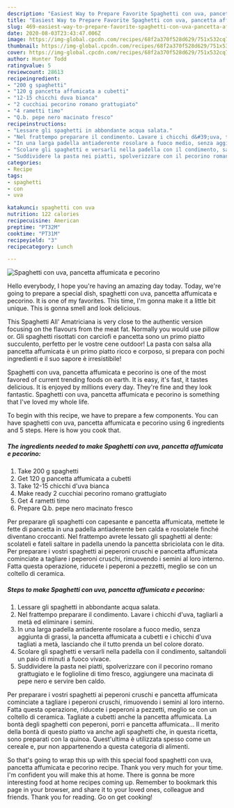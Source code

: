 ```yaml
---
description: "Easiest Way to Prepare Favorite Spaghetti con uva, pancetta affumicata e pecorino"
title: "Easiest Way to Prepare Favorite Spaghetti con uva, pancetta affumicata e pecorino"
slug: 469-easiest-way-to-prepare-favorite-spaghetti-con-uva-pancetta-affumicata-e-pecorino
date: 2020-08-03T23:43:47.006Z
image: https://img-global.cpcdn.com/recipes/68f2a370f528d629/751x532cq70/spaghetti-con-uva-pancetta-affumicata-e-pecorino-recipe-main-photo.jpg
thumbnail: https://img-global.cpcdn.com/recipes/68f2a370f528d629/751x532cq70/spaghetti-con-uva-pancetta-affumicata-e-pecorino-recipe-main-photo.jpg
cover: https://img-global.cpcdn.com/recipes/68f2a370f528d629/751x532cq70/spaghetti-con-uva-pancetta-affumicata-e-pecorino-recipe-main-photo.jpg
author: Hunter Todd
ratingvalue: 5
reviewcount: 28613
recipeingredient:
- "200 g spaghetti"
- "120 g pancetta affumicata a cubetti"
- "12-15 chicchi duva bianca"
- "2 cucchiai pecorino romano grattugiato"
- "4 rametti timo"
- "Q.b. pepe nero macinato fresco"
recipeinstructions:
- "Lessare gli spaghetti in abbondante acqua salata."
- "Nel frattempo preparare il condimento. Lavare i chicchi d&#39;uva, tagliarli a metà ed eliminare i semini."
- "In una larga padella antiaderente rosolare a fuoco medio, senza aggiunta di grassi, la pancetta affumicata a cubetti e i chicchi d&#39;uva tagliati a metà, lasciando che il tutto prenda un bel colore dorato."
- "Scolare gli spaghetti e versarli nella padella con il condimento, saltandoli un paio di minuti a fuoco vivace."
- "Suddividere la pasta nei piatti, spolverizzare con il pecorino romano grattugiato e le foglioline di timo fresco, aggiungere una macinata di pepe nero e servire ben caldo."
categories:
- Recipe
tags:
- spaghetti
- con
- uva

katakunci: spaghetti con uva 
nutrition: 122 calories
recipecuisine: American
preptime: "PT32M"
cooktime: "PT31M"
recipeyield: "3"
recipecategory: Lunch

---
```



![Spaghetti con uva, pancetta affumicata e pecorino](https://img-global.cpcdn.com/recipes/68f2a370f528d629/751x532cq70/spaghetti-con-uva-pancetta-affumicata-e-pecorino-recipe-main-photo.jpg)

Hello everybody, I hope you're having an amazing day today. Today, we're going to prepare a special dish, spaghetti con uva, pancetta affumicata e pecorino. It is one of my favorites. This time, I'm gonna make it a little bit unique. This is gonna smell and look delicious.

This Spaghetti All&#39; Amatriciana is very close to the authentic version focusing on the flavours from the meat fat. Normally you would use pillow or. Gli spaghetti risottati con carciofi e pancetta sono un primo piatto succulento, perfetto per le vostre cene outdoor! La pasta con salsa alla pancetta affumicata è un primo piatto ricco e corposo, si prepara con pochi ingredienti e il suo sapore è irresistibile!

Spaghetti con uva, pancetta affumicata e pecorino is one of the most favored of current trending foods on earth. It is easy, it's fast, it tastes delicious. It is enjoyed by millions every day. They're fine and they look fantastic. Spaghetti con uva, pancetta affumicata e pecorino is something that I've loved my whole life.


To begin with this recipe, we have to prepare a few components. You can have spaghetti con uva, pancetta affumicata e pecorino using 6 ingredients and 5 steps. Here is how you cook that.

<!--inarticleads1-->

##### The ingredients needed to make Spaghetti con uva, pancetta affumicata e pecorino:

1. Take 200 g spaghetti
1. Get 120 g pancetta affumicata a cubetti
1. Take 12-15 chicchi d&#39;uva bianca
1. Make ready 2 cucchiai pecorino romano grattugiato
1. Get 4 rametti timo
1. Prepare Q.b. pepe nero macinato fresco


Per preparare gli spaghetti con capesante e pancetta affumicata, mettete le fette di pancetta in una padella antiaderente ben calda e rosolatele finché diventano croccanti. Nel frattempo avrete lessato gli spaghetti al dente: scolateli e fateli saltare in padella unendo la pancetta sbriciolata con le dita. Per preparare i vostri spaghetti ai peperoni cruschi e pancetta affumicata cominciate a tagliare i peperoni cruschi, rimuovendo i semini al loro interno. Fatta questa operazione, riducete i peperoni a pezzetti, meglio se con un coltello di ceramica. 

<!--inarticleads2-->

##### Steps to make Spaghetti con uva, pancetta affumicata e pecorino:

1. Lessare gli spaghetti in abbondante acqua salata.
1. Nel frattempo preparare il condimento. Lavare i chicchi d&#39;uva, tagliarli a metà ed eliminare i semini.
1. In una larga padella antiaderente rosolare a fuoco medio, senza aggiunta di grassi, la pancetta affumicata a cubetti e i chicchi d&#39;uva tagliati a metà, lasciando che il tutto prenda un bel colore dorato.
1. Scolare gli spaghetti e versarli nella padella con il condimento, saltandoli un paio di minuti a fuoco vivace.
1. Suddividere la pasta nei piatti, spolverizzare con il pecorino romano grattugiato e le foglioline di timo fresco, aggiungere una macinata di pepe nero e servire ben caldo.


Per preparare i vostri spaghetti ai peperoni cruschi e pancetta affumicata cominciate a tagliare i peperoni cruschi, rimuovendo i semini al loro interno. Fatta questa operazione, riducete i peperoni a pezzetti, meglio se con un coltello di ceramica. Tagliate a cubetti anche la pancetta affumicata. La bontà degli spaghetti con peperoni, porri e pancetta affumicata… Il merito della bontà di questo piatto va anche agli spaghetti che, in questa ricetta, sono preparati con la quinoa. Quest&#39;ultima è utilizzata spesso come un cereale e, pur non appartenendo a questa categoria di alimenti. 

So that's going to wrap this up with this special food spaghetti con uva, pancetta affumicata e pecorino recipe. Thank you very much for your time. I'm confident you will make this at home. There is gonna be more interesting food at home recipes coming up. Remember to bookmark this page in your browser, and share it to your loved ones, colleague and friends. Thank you for reading. Go on get cooking!
